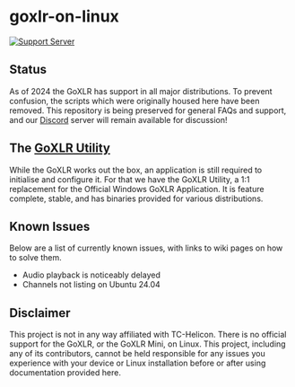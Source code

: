 # goxlr-on-linux
[![Support Server](https://img.shields.io/discord/828348446775574548.svg?label=Discord&logo=Discord&colorB=7289da&style=flat)](https://discord.gg/Wbp3UxkX2j)


## Status
As of 2024 the GoXLR has support in all major distributions. To prevent confusion, the scripts which were originally
housed here have been removed. This repository is being preserved for general FAQs and support, and our
[Discord](https://discord.gg/Wbp3UxkX2j) server will remain available for discussion!

## The [GoXLR Utility](https://github.com/GoXLR-on-Linux/goxlr-utility/)
While the GoXLR works out the box, an application is still required to initialise and configure it. For that we have
the GoXLR Utility, a 1:1 replacement for the Official Windows GoXLR Application. It is feature complete, stable,
and has binaries provided for various distributions. 


## Known Issues
Below are a list of currently known issues, with links to wiki pages on how to solve them. 

* Audio playback is noticeably delayed
* Channels not listing on Ubuntu 24.04

## Disclaimer
This project is not in any way affiliated with TC-Helicon. There is no official support for the GoXLR, or the GoXLR 
Mini, on Linux. This project, including any of its contributors, cannot be held responsible for any issues you 
experience with your device or Linux installation before or after using documentation provided here.
